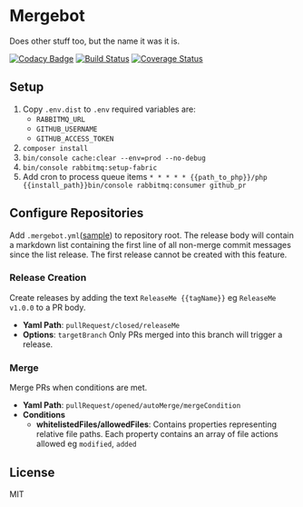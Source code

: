 # Mergebot
Does other stuff too, but the name it was it is.

[![Codacy Badge](https://api.codacy.com/project/badge/Grade/a338918b69e848e886e69da8537e7764)](https://app.codacy.com/app/pmclain/mergebot?utm_source=github.com&utm_medium=referral&utm_content=pmclain/mergebot&utm_campaign=Badge_Grade_Dashboard)
[![Build Status](https://travis-ci.org/pmclain/mergebot.svg?branch=master)](https://travis-ci.org/pmclain/mergebot)
[![Coverage Status](https://coveralls.io/repos/github/pmclain/mergebot/badge.svg?branch=master)](https://coveralls.io/github/pmclain/mergebot?branch=master)

## Setup
1. Copy `.env.dist` to `.env` required variables are:
   * `RABBITMQ_URL`
   * `GITHUB_USERNAME`
   * `GITHUB_ACCESS_TOKEN`
2. `composer install`
3. `bin/console cache:clear --env=prod --no-debug`
4. `bin/console rabbitmq:setup-fabric`
4. Add cron to process queue items `* * * * * {{path_to_php}}/php {{install_path}}bin/console rabbitmq:consumer github_pr`

## Configure Repositories
Add `.mergebot.yml`([sample](.mergebot.yml.sample)) to repository root. The release body will contain a markdown list
containing the first line of all non-merge commit messages since the list release. The first release cannot be created
with this feature.

### Release Creation
Create releases by adding the text `ReleaseMe {{tagName}}` eg `ReleaseMe v1.0.0` to a PR body.
- **Yaml Path**: `pullRequest/closed/releaseMe`
- **Options**: `targetBranch` Only PRs merged into this branch will trigger a release.

### Merge
Merge PRs when conditions are met.
- **Yaml Path**: `pullRequest/opened/autoMerge/mergeCondition`
- **Conditions**
  - **whitelistedFiles/allowedFiles**: Contains properties representing relative file paths. Each property contains an
  array of file actions allowed eg `modified`, `added`

## License
MIT